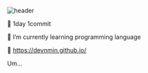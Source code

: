![header](https://capsule-render.vercel.app/api?type=slice&color=auto&height=300&section=header&text=Hi%20there&fontSize=90)

🌱 1day 1commit 

🌱 I’m currently learning programming language

🌱 https://devnmin.github.io/

Um...
<!-- ### Hi there 👋 -->

<!--
**devNmin/devNmin** is a ✨ _special_ ✨ repository because its `README.md` (this file) appears on your GitHub profile.

Here are some ideas to get you started:

- 🔭 I’m currently working on ...
- 🌱 I’m currently learning ...
- 👯 I’m looking to collaborate on ...
- 🤔 I’m looking for help with ...
- 💬 Ask me about ...
- 📫 How to reach me: ...
- 😄 Pronouns: ...
- ⚡ Fun fact: ...
-->
